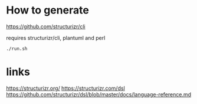 # How to generate
https://github.com/structurizr/cli

requires structurizr/cli, plantuml and perl

```
./run.sh
```

# links

https://structurizr.org/
https://structurizr.com/dsl
https://github.com/structurizr/dsl/blob/master/docs/language-reference.md
